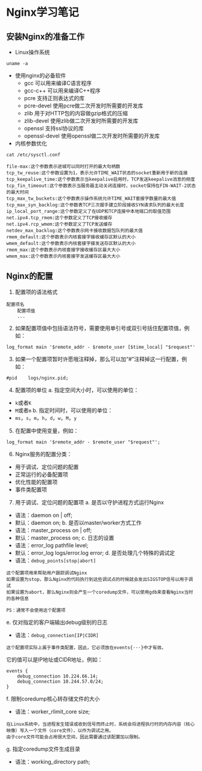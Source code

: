 # Nginx学习笔记
## 安装Nginx的准备工作
* Linux操作系统
```
uname -a
```
* 使用nginx的必备软件
    - gcc 可以用来编译C语言程序
    - gcc-c++ 可以用来编译C++程序
    - pcre 支持正则表达式的库
    - pcre-devel 使用pcre做二次开发时所需要的开发库
    - zlib 用于对HTTP包的内容做gzip格式的压缩
    - zlib-devel 使用zlib做二次开发时所需要的开发库
    - openssl 支持ssl协议的库
    - openssl-devel 使用openssl做二次开发时所需要的开发库
* 内核参数优化
```
cat /etc/sysctl.conf
```
```
file-max:这个参数表示进城可以同时打开的最大句柄数
tcp_tw_reuse:这个参数设置为1，表示允许TIME_WAIT状态的socket重新用于新的连接
tcp_keepalive_time:这个参数表示当keepalive启用时，TCP发送keepalive消息的频度
tcp_fin_timeout:这个参数表示当服务器主动关闭连接时，socket保持在FIN-WAIT-2状态的最大时间
tcp_max_tw_buckets:这个参数表示操作系统允许TIME_WAIT套接字数量的最大值
tcp_max_syn_backlog:这个参数表TCP三次握手建立阶段接收SYN请求队列的最大长度
ip_local_port_range:这个参数定义了在UDP和TCP连接中本地端口的取值范围
net.ipv4.tcp_rmem:这个参数定义了TCP接收缓存
net.ipv4.rcp_wmem:这个参数定义了TCP发送缓存
netdev_max_backlog:这个参数表示网卡接收数据包队列的最大值
rmem_default:这个参数表示内核套接字接收缓存区默认的大小
wmem_default:这个参数表示内核套接字接发送存区默认的大小
rmem_max:这个参数表示内核套接字接收缓存区最大大小
wmem_max:这个参数表示内核套接字发送缓存区最大大小
```

## Nginx的配置
1. 配置项的语法格式
```
配置项名
    配置项值
    ...
```
2. 如果配置项值中包括语法符号，需要使用单引号或双引号括住配置项值，例如：
```
log_format main '$remote_addr - $remote_user [$time_local] "$request"'
```
3. 如果一个配置项暂时许愿哦注释掉，那么可以加“#”注释掉这一行配置，例如：
```
#pid    logs/nginx.pid;
```
4. 配置项的单位
a. 指定空间大小时，可以使用的单位：
- `k`或者`K`
- `M`或者`m`
b. 指定时间时，可以使用的单位：
- `ms`，`s`，`m`，`h`，`d`，`w`，`M`，`y`
5. 在配置中使用变量，例如：
```
log_format main '$remote_addr - $remote_user "$request"';
```
6. Nginx服务的配置分类：
- 用于调试、定位问题的配置
- 正常运行的必备配置项
- 优化性能的配置项
- 事件类配置项
7. 用于调试、定位问题的配置项
a. 是否以守护进程方式运行Nginx
- 语法：daemon on | off;
- 默认：daemon on;
b. 是否以master/worker方式工作
- 语法：master_process on | off;
- 默认：master_process on;
c. 日志的设置
- 语法：error_log pathfile level;
- 默认：error_log logs/error.log error;
d. 是否处理几个特殊的调试定
- 语法：`debug_points[stop|abort]`
```
这个配置项用来帮助用户跟踪调试Nginx
如果设置为stop，那么Nginx的代码执行到这些调试点的时候就会发出SIGSTOP信号以用于调试
如果设置为abort，那么Nginx则会产生一个coredump文件，可以使用gdb来查看Nginx当时的各种信息

PS：通常不会使用这个配置项
```
e. 仅对指定的客户端输出debug级别的日志
- 语法：`debug_connection[IP|CIDR]`
```
这个配置项实际上属于事件类配置，因此，它必须放在events{···}中才有效。
```
它的值可以是IP地址或CIDR地址，例如：
```
events {
    debug_connection 10.224.66.14;
    debug_connection 10.244.57.0/24;
}
```
f. 限制coredump核心转存储文件的大小
- 语法：worker_rlimit_core size;
```
在Linux系统中，当进程发生错误或收到信号而终止时，系统会将进程执行时的内存内容（核心映像）写入一个文件（core文件），以作为调试之用。
由于core文件可能会占用很大空间，因此需要通过该配置加以限制。
```
g. 指定coredump文件生成目录
- 语法：working_directory path;
